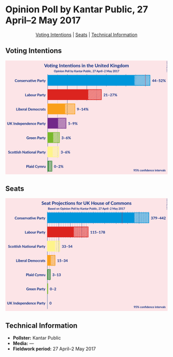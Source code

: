 # Opinion Poll by Kantar Public, 27 April–2 May 2017

<p align="center"><a href="#voting-intentions">Voting Intentions</a> | <a href="#seats">Seats</a> | <a href="#technical-information">Technical Information</a></p>

## Voting Intentions

![Graph with voting intentions not yet produced](2017-05-02-Kantar.png "Voting Intentions")

## Seats

![Graph with seats not yet produced](2017-05-02-Kantar-seats.png "Seats")

## Technical Information

+ **Pollster:** Kantar Public
+ **Media:** —
+ **Fieldwork period:** 27 April–2 May 2017

